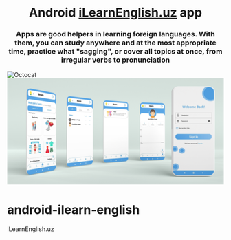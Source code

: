 <h1 align="center">Android <a href="https://iLearnEnglish.uz /" target="_blank">iLearnEnglish.uz</a>  app</h1>
<h3 align="center">Apps are good helpers in learning foreign languages. With them, you can study anywhere and at the most appropriate time, practice what "sagging", or cover all topics at once, from irregular verbs to pronunciation</h3>

![Octocat](https://github.com/itech-programmer/android-ilearn-english/blob/master/screenshots/phone%20banner.png "banner")
![Octocat](https://github.com/itech-programmer/android-ilearn-english/blob/master/screenshots/poster.png "banner")
# android-ilearn-english
iLearnEnglish.uz
